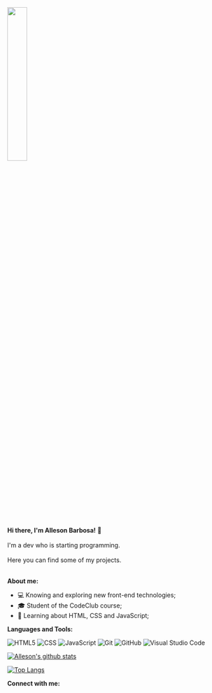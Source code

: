 <img src="https://media.giphy.com/media/MeJgB3yMMwIaHmKD4z/giphy.gif" width="30%">
<br><br>
<b>Hi there, I'm Alleson Barbosa!</b> 👋
<br><br>
I'm a dev who is starting programming.
<br><br>
Here you can find some of my projects.
<br><br>

<b>About me:</b>

- 💻 Knowing and exploring new front-end technologies;
- 🎓 Student of the CodeClub course;
- 🌱 Learning about HTML, CSS and JavaScript;

<b>Languages and Tools:</b>

  ![HTML5](https://img.shields.io/badge/-HTML5-333333?style=flat&logo=HTML5)
  ![CSS](https://img.shields.io/badge/-CSS-333333?style=flat&logo=CSS3&logoColor=1572B6)
  ![JavaScript](https://img.shields.io/badge/-JavaScript-333333?style=flat&logo=javascript)
  ![Git](https://img.shields.io/badge/-Git-333333?style=flat&logo=git)
  ![GitHub](https://img.shields.io/badge/-GitHub-333333?style=flat&logo=github)
  ![Visual Studio Code](https://img.shields.io/badge/-Visual%20Studio%20Code-333333?style=flat&logo=visual-studio-code&logoColor=007ACC)
  
[![Alleson's github stats](https://github-readme-stats.vercel.app/api?username=allesonbarbosa&show_icons=true&theme=chartreuse-dark)](https://github.com/allesonbarbosa/github-readme-stats)

[![Top Langs](https://github-readme-stats.vercel.app/api/top-langs/?username=allesonbarbosa&layout=compact&show_icons=true&theme=chartreuse-dark)](https://github.com/allesonbarbosa/github-readme-stats)

<b>Connect with me:</b>

